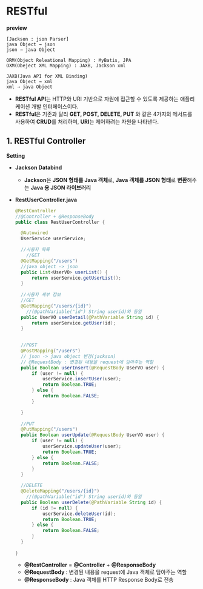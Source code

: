 # RESTful



**preview**

```
[Jackson : json Parser]
java Object → json
json → java Object

ORM(Object Releational Mapping) : MyBatis, JPA
OXM(Obeject XML Mapping) : JAXB, Jackson xml

JAXB(Java API for XML Binding)
java Object → xml
xml → java Object

```



- **RESTful API**는 HTTP와 URI 기반으로 자원에 접근할 수 있도록 제공하는 애플리케이션 개발 인터페이스이다.
- **RESTful**은 기존과 달리 **GET, POST, DELETE, PUT** 와 같은 4가지의 메서드를 사용하여 **CRUD**를 처리하며, **URI**는 제어하려는 자원을 나타낸다.



## 1. RESTful Controller



**Setting**

- **Jackson Databind**
  - **Jackson**은 **JSON 형태를 Java 객체**로, **Java 객체를 JSON 형태**로 **변환**해주는 **Java 용 JSON 라이브러리**





- **RestUserController.java**

  ```java
  @RestController
  //@Controller + @ResponseBody
  public class RestUserController {
  
  	@Autowired
  	UserService userService;
  
  	//사용자 목록
      //GET
  	@GetMapping("/users")
  	//java object -> json
  	public List<UserVO> userList() {
  		return userService.getUserList();
  	}
  	
  	//사용자 세부 정보
  	//GET
  	@GetMapping("/users/{id}")
      //(@pathVariable("id") String userid)와 동일
  	public UserVO userDetail(@PathVariable String id) {
  		return userService.getUser(id);
  	}
  
  	
  	//POST
  	@PostMapping("/users")
  	// json -> java object 변경(jackson)
  	// @RequestBody : 변경된 내용을 request에 담아주는 역할
  	public Boolean userInsert(@RequestBody UserVO user) {
  		if (user != null) {
  			userService.insertUser(user);
  			return Boolean.TRUE;
  		} else {
  			return Boolean.FALSE;
  		}
  
  	}
  	
  	//PUT
  	@PutMapping("/users")
  	public Boolean userUpdate(@RequestBody UserVO user) {
  		if (user != null) {
  			userService.updateUser(user);
  			return Boolean.TRUE;
  		} else {
  			return Boolean.FALSE;
  		}
  	}
  
  	//DELETE
  	@DeleteMapping("/users/{id}")
      //(@pathVariable("id") String userid)와 동일
  	public Boolean userDelete(@PathVariable String id) {
  		if (id != null) {
  			userService.deleteUser(id);
  			return Boolean.TRUE;
  		} else {
  			return Boolean.FALSE;
  		}
  	}
  		
  }
  ```

  - **@RestController** = **@Controller** + **@ResponseBody**
  - **@RequestBody** : 변경된 내용을 request에 Java 객체로 담아주는 역할
  - **@ResponseBody** : Java 객체를 HTTP Response Body로 전송





